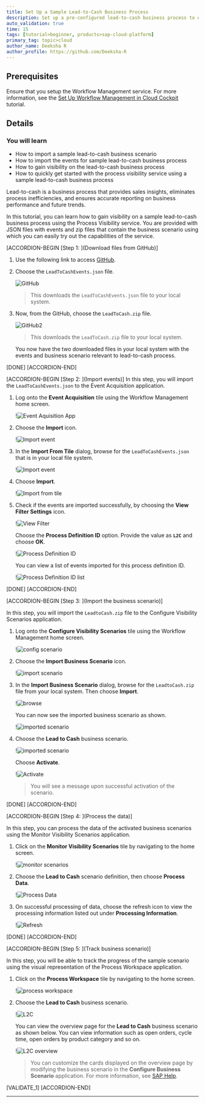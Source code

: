 ```yaml
---
title: Set Up a Sample Lead-to-Cash Business Process
description: Set up a pre-configured lead-to-cash business process to experience the Process Visibility service.
auto_validation: true
time: 15
tags: [tutorial>beginner, products>sap-cloud-platform]
primary_tag: topic>cloud
author_name: Deeksha R
author_profile: https://github.com/Deeksha-R
---
```


## Prerequisites
Ensure that you setup the Workflow Management service. For more information, see the [Set Up Workflow Management in Cloud Cockpit](cp-starter-ibpm-employeeonboarding-1-setup) tutorial.

## Details
### You will learn
- How to import a sample lead-to-cash business scenario
- How to import the events for sample lead-to-cash business process
- How to gain visibility on the lead-to-cash business process
- How to quickly get started with the process visibility service using a sample lead-to-cash business process

Lead-to-cash is a business process that provides sales insights, eliminates process inefficiencies, and ensures accurate reporting on business performance and future trends.

In this tutorial, you can learn how to gain visibility on a sample lead-to-cash business process using the Process Visibility service. You are provided with JSON files with events and zip files that contain the business scenario using which you can easily try out the capabilities of the service.

[ACCORDION-BEGIN [Step 1: ](Download files from GitHub)]
1. Use the following link to access [GitHub](https://github.com/SAP-samples/cloud-process-visibility/releases).

2. Choose the `LeadToCashEvents.json` file.

      ![GitHub](LeadToCashEvents-json.png)

    >This downloads the `LeadToCashEvents.json` file to your local system.

3. Now, from the GitHub, choose the `LeadToCash.zip` file.

    ![GitHub2](LeadToCash-zip.png)

    >This downloads the `LeadToCash.zip` file to your local system.

    You now have the two downloaded files in your local system with the events and business scenario relevant to lead-to-cash process.

[DONE]
[ACCORDION-END]

[ACCORDION-BEGIN [Step 2: ](Import events)]
In this step, you will import the `LeadToCashEvents.json` to the Event Acquisition application.

1. Log onto the **Event Acquisition** tile using the Workflow Management home screen.

    !![Event Aquisition App](event-flp.png)

2. Choose the **Import** icon.

    !![Import event](screen4-import.png)

3. In the **Import From Tile** dialog, browse for the `LeadToCashEvents.json` that is in your local file system.

    !![Import event](LeadToCashEvent-browse.png)

4. Choose **Import**.  

    !![Import from tile](LeadToCash-Events.png)

5. Check if the events are imported successfully, by choosing the **View Filter Settings** icon.

    !![View Filter](screen6-viewfilter.png)

    Choose the **Process Definition ID** option. Provide the value as **`L2C`** and choose **OK**.

      !![Process Definition ID](L2C.png)

     You can view a list of events imported for this process definition ID.

      !![Process Definition ID list](L2C_List.png)

[DONE]
[ACCORDION-END]


[ACCORDION-BEGIN [Step 3: ](Import the business scenario)]

In this step, you will import the `LeadtoCash.zip` file to the Configure Visibility Scenarios application.

1. Log onto the **Configure Visibility Scenarios** tile using the Workflow Management home screen.

    !![config scenario](config_flp.png)

2. Choose the **Import Business Scenario** icon.

    !![import scenario](screen8-importbusinessscaenrio.png)

3. In the **Import Business Scenario** dialog, browse for the `LeadtoCash.zip` file from your local system. Then choose **Import**.

    !![browse](LeadToCash-import.png)

    You can now see the imported business scenario as shown.

    !![imported scenario](LeadToCash.png)

4. Choose the **Lead to Cash** business scenario.

    !![imported scenario](LeadToCash.png)

      Choose **Activate**.

      !![Activate](Activate.png)

    > You will see a message upon successful activation of the scenario.

[DONE]
[ACCORDION-END]

[ACCORDION-BEGIN [Step 4: ](Process the data)]

In this step, you can process the data of the activated business scenarios using the Monitor Visibility Scenarios application.

1. Click on the **Monitor Visibility Scenarios** tile by navigating to the home screen.

      !![monitor scenarios](monitor-flp.png)

2. Choose the **Lead to Cash** scenario definition, then choose **Process Data**.

      !![Process Data](LTC_MonitorScenarios.png)

3. On successful processing of data, choose the refresh icon to view the processing information listed out under **Processing Information**.

      !![Refresh](ProcessInformation.png)

[DONE]
[ACCORDION-END]

[ACCORDION-BEGIN [Step 5: ](Track business scenario)]

In this step, you will be able to track the progress of the sample scenario using the visual representation of the Process Workspace application.

1. Click on the **Process Workspace** tile by navigating to the home screen.

    !![process workspace](processworkspace_flp.png)

2. Choose the **Lead to Cash** business scenario.

    !![L2C](pw_scenario.png)

    You can view the overview page for the **Lead to Cash** business scenario as shown below. You can view information such as open orders, cycle time, open orders by product category and so on.

    !![L2C overview](Overview.png)

    >You can customize the cards displayed on the overview page by modifying the business scenario in the **Configure Business Scenario** application. For more information, see [SAP Help](https://help.sap.com/viewer/62fd39fa3eae4046b23dba285e84bfd4/Cloud/en-US/df284fd12073454392c5db8913f82d81.html).


[VALIDATE_1]
[ACCORDION-END]


---
